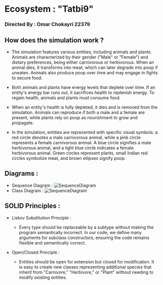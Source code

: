 
# Ecosystem : "Tatbi9" 
### __Directed By : Omar Chokayri 22379__


## How does the simulation work ?
- The simulation features various entities, including animals and plants. Animals are characterized by their gender ("Male" or "Female") and dietary preferences, being either carnivorous or herbivorous. When an animal dies, it transforms into meat, which can later degrade into poop if uneaten. Animals also produce poop over time and may engage in fights to secure food.
- Both animals and plants have energy levels that deplete over time. If an entity's energy bar runs out, it sacrifices health to replenish energy. To regain health, animals and plants must consume food.
- When an entity's health is fully depleted, it dies and is removed from the simulation. Animals can reproduce if both a male and a female are present, while plants rely on poop as nourishment to grow and propagate.

- In the simulation, entities are represented with specific visual symbols: a red circle denotes a male carnivorous animal, while a pink circle represents a female carnivorous animal. A blue circle signifies a male herbivorous animal, and a light blue circle indicates a female herbivorous animal. Green circles represent plants, small Indian red circles symbolize meat, and brown ellipses signify poop.

## Diagrams : 
- Sequence Diagram :
![SequenceDiagram](https://github.com/user-attachments/assets/f45db4a4-eadb-4a62-b83b-15700effc0f7)
- Class Diagram :
![SequenceDiagram](https://github.com/user-attachments/assets/f45db4a4-eadb-4a62-b83b-15700effc0f7)
  
##  SOLID Principles : 
-  Liskov Substitution Principle : 
    - Every type should be replaceable by a subtype without making the program semantically incorrect. In our code, we define many arguments for subclass constructors, ensuring the code remains flexible and semantically correct.

- Open/Closed Principle : 
    - Entities should be open for extension but closed for modification. It is easy to create new classes representing additional species that inherit from "Carnivore," "Herbivore," or "Plant" without needing to modify existing entities.
